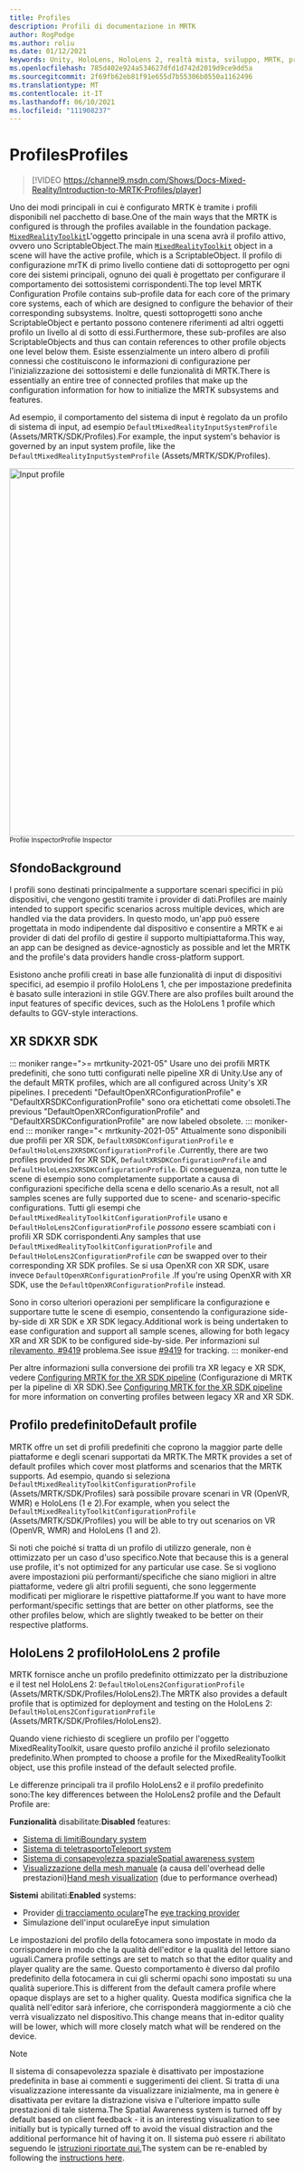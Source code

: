 ```yaml
---
title: Profiles
description: Profili di documentazione in MRTK
author: RogPodge
ms.author: roliu
ms.date: 01/12/2021
keywords: Unity, HoloLens, HoloLens 2, realtà mista, sviluppo, MRTK, profili,
ms.openlocfilehash: 785d402e924a534627dfd1d742d2019d9ce9dd5a
ms.sourcegitcommit: 2f69fb62eb81f91e655d7b55306b0550a1162496
ms.translationtype: MT
ms.contentlocale: it-IT
ms.lasthandoff: 06/10/2021
ms.locfileid: "111908237"
---
```

# <a name="profiles"></a><span data-ttu-id="28e96-104">Profiles</span><span class="sxs-lookup"><span data-stu-id="28e96-104">Profiles</span></span>

> [!VIDEO https://channel9.msdn.com/Shows/Docs-Mixed-Reality/Introduction-to-MRTK-Profiles/player]

<span data-ttu-id="28e96-105">Uno dei modi principali in cui è configurato MRTK è tramite i profili disponibili nel pacchetto di base.</span><span class="sxs-lookup"><span data-stu-id="28e96-105">One of the main ways that the MRTK is configured is through the profiles available in the foundation package.</span></span> <span data-ttu-id="28e96-106">[`MixedRealityToolkit`](xref:Microsoft.MixedReality.Toolkit.MixedRealityToolkit)L'oggetto principale in una scena avrà il profilo attivo, ovvero uno ScriptableObject.</span><span class="sxs-lookup"><span data-stu-id="28e96-106">The main [`MixedRealityToolkit`](xref:Microsoft.MixedReality.Toolkit.MixedRealityToolkit) object in a scene will have the active profile, which is a ScriptableObject.</span></span> <span data-ttu-id="28e96-107">Il profilo di configurazione mrTK di primo livello contiene dati di sottoprogetto per ogni core dei sistemi principali, ognuno dei quali è progettato per configurare il comportamento dei sottosistemi corrispondenti.</span><span class="sxs-lookup"><span data-stu-id="28e96-107">The top level MRTK Configuration Profile contains sub-profile data for each core of the primary core systems, each of which are designed to configure the behavior of their corresponding subsystems.</span></span> <span data-ttu-id="28e96-108">Inoltre, questi sottoprogetti sono anche ScriptableObject e pertanto possono contenere riferimenti ad altri oggetti profilo un livello al di sotto di essi.</span><span class="sxs-lookup"><span data-stu-id="28e96-108">Furthermore, these sub-profiles are also ScriptableObjects and thus can contain references to other profile objects one level below them.</span></span> <span data-ttu-id="28e96-109">Esiste essenzialmente un intero albero di profili connessi che costituiscono le informazioni di configurazione per l'inizializzazione dei sottosistemi e delle funzionalità di MRTK.</span><span class="sxs-lookup"><span data-stu-id="28e96-109">There is essentially an entire tree of connected profiles that make up the configuration information for how to initialize the MRTK subsystems and features.</span></span>

<span data-ttu-id="28e96-110">Ad esempio, il comportamento del sistema di input è regolato da un profilo di sistema di input, ad esempio `DefaultMixedRealityInputSystemProfile` (Assets/MRTK/SDK/Profiles).</span><span class="sxs-lookup"><span data-stu-id="28e96-110">For example, the input system's behavior is governed by an input system profile, like the `DefaultMixedRealityInputSystemProfile` (Assets/MRTK/SDK/Profiles).</span></span>

<img src="../images/profiles/input_profile.png" width="650px" alt="Input profile" style="display:block;">
<span data-ttu-id="28e96-111"><sup>Profile Inspector</sup></span><span class="sxs-lookup"><span data-stu-id="28e96-111"><sup>Profile Inspector</sup></span></span>

## <a name="background"></a><span data-ttu-id="28e96-112">Sfondo</span><span class="sxs-lookup"><span data-stu-id="28e96-112">Background</span></span>

<span data-ttu-id="28e96-113">I profili sono destinati principalmente a supportare scenari specifici in più dispositivi, che vengono gestiti tramite i provider di dati.</span><span class="sxs-lookup"><span data-stu-id="28e96-113">Profiles are mainly intended to support specific scenarios across multiple devices, which are handled via the data providers.</span></span> <span data-ttu-id="28e96-114">In questo modo, un'app può essere progettata in modo indipendente dal dispositivo e consentire a MRTK e ai provider di dati del profilo di gestire il supporto multipiattaforma.</span><span class="sxs-lookup"><span data-stu-id="28e96-114">This way, an app can be designed as device-agnosticly as possible and let the MRTK and the profile's data providers handle cross-platform support.</span></span>

<span data-ttu-id="28e96-115">Esistono anche profili creati in base alle funzionalità di input di dispositivi specifici, ad esempio il profilo HoloLens 1, che per impostazione predefinita è basato sulle interazioni in stile GGV.</span><span class="sxs-lookup"><span data-stu-id="28e96-115">There are also profiles built around the input features of specific devices, such as the HoloLens 1 profile which defaults to GGV-style interactions.</span></span>

## <a name="xr-sdk"></a><span data-ttu-id="28e96-116">XR SDK</span><span class="sxs-lookup"><span data-stu-id="28e96-116">XR SDK</span></span>

::: moniker range=">= mrtkunity-2021-05"
<span data-ttu-id="28e96-117">Usare uno dei profili MRTK predefiniti, che sono tutti configurati nelle pipeline XR di Unity.</span><span class="sxs-lookup"><span data-stu-id="28e96-117">Use any of the default MRTK profiles, which are all configured across Unity's XR pipelines.</span></span> <span data-ttu-id="28e96-118">I precedenti "DefaultOpenXRConfigurationProfile" e "DefaultXRSDKConfigurationProfile" sono ora etichettati come obsoleti.</span><span class="sxs-lookup"><span data-stu-id="28e96-118">The previous "DefaultOpenXRConfigurationProfile" and "DefaultXRSDKConfigurationProfile" are now labeled obsolete.</span></span>
::: moniker-end
::: moniker range="< mrtkunity-2021-05"
<span data-ttu-id="28e96-119">Attualmente sono disponibili due profili per XR SDK, `DefaultXRSDKConfigurationProfile` e `DefaultHoloLens2XRSDKConfigurationProfile` .</span><span class="sxs-lookup"><span data-stu-id="28e96-119">Currently, there are two profiles provided for XR SDK, `DefaultXRSDKConfigurationProfile` and `DefaultHoloLens2XRSDKConfigurationProfile`.</span></span> <span data-ttu-id="28e96-120">Di conseguenza, non tutte le scene di esempio sono completamente supportate a causa di configurazioni specifiche della scena e dello scenario.</span><span class="sxs-lookup"><span data-stu-id="28e96-120">As a result, not all samples scenes are fully supported due to scene- and scenario-specific configurations.</span></span> <span data-ttu-id="28e96-121">Tutti gli esempi che `DefaultMixedRealityToolkitConfigurationProfile` usano e `DefaultHoloLens2ConfigurationProfile` _possono_ essere scambiati con i profili XR SDK corrispondenti.</span><span class="sxs-lookup"><span data-stu-id="28e96-121">Any samples that use `DefaultMixedRealityToolkitConfigurationProfile` and `DefaultHoloLens2ConfigurationProfile` _can_ be swapped over to their corresponding XR SDK profiles.</span></span> <span data-ttu-id="28e96-122">Se si usa OpenXR con XR SDK, usare invece `DefaultOpenXRConfigurationProfile` .</span><span class="sxs-lookup"><span data-stu-id="28e96-122">If you're using OpenXR with XR SDK, use the `DefaultOpenXRConfigurationProfile` instead.</span></span>

<span data-ttu-id="28e96-123">Sono in corso ulteriori operazioni per semplificare la configurazione e supportare tutte le scene di esempio, consentendo la configurazione side-by-side di XR SDK e XR SDK legacy.</span><span class="sxs-lookup"><span data-stu-id="28e96-123">Additional work is being undertaken to ease configuration and support all sample scenes, allowing for both legacy XR and XR SDK to be configured side-by-side.</span></span> <span data-ttu-id="28e96-124">Per informazioni sul [rilevamento, #9419](https://github.com/microsoft/MixedRealityToolkit-Unity/issues/9419) problema.</span><span class="sxs-lookup"><span data-stu-id="28e96-124">See issue [#9419](https://github.com/microsoft/MixedRealityToolkit-Unity/issues/9419) for tracking.</span></span>
::: moniker-end

<span data-ttu-id="28e96-125">Per altre informazioni sulla conversione dei profili tra XR legacy e XR SDK, vedere [Configuring MRTK for the XR SDK pipeline](../../configuration/getting-started-with-mrtk-and-xrsdk.md#configuring-mrtk-for-the-xr-sdk-pipeline) (Configurazione di MRTK per la pipeline di XR SDK).</span><span class="sxs-lookup"><span data-stu-id="28e96-125">See [Configuring MRTK for the XR SDK pipeline](../../configuration/getting-started-with-mrtk-and-xrsdk.md#configuring-mrtk-for-the-xr-sdk-pipeline) for more information on converting profiles between legacy XR and XR SDK.</span></span>

## <a name="default-profile"></a><span data-ttu-id="28e96-126">Profilo predefinito</span><span class="sxs-lookup"><span data-stu-id="28e96-126">Default profile</span></span>

<span data-ttu-id="28e96-127">MRTK offre un set di profili predefiniti che coprono la maggior parte delle piattaforme e degli scenari supportati da MRTK.</span><span class="sxs-lookup"><span data-stu-id="28e96-127">The MRTK provides a set of default profiles which cover most platforms and scenarios that the MRTK supports.</span></span> <span data-ttu-id="28e96-128">Ad esempio, quando si seleziona `DefaultMixedRealityToolkitConfigurationProfile` (Assets/MRTK/SDK/Profiles) sarà possibile provare scenari in VR (OpenVR, WMR) e HoloLens (1 e 2).</span><span class="sxs-lookup"><span data-stu-id="28e96-128">For example, when you select the `DefaultMixedRealityToolkitConfigurationProfile` (Assets/MRTK/SDK/Profiles) you will be able to try out scenarios on VR (OpenVR, WMR) and HoloLens (1 and 2).</span></span>

<span data-ttu-id="28e96-129">Si noti che poiché si tratta di un profilo di utilizzo generale, non è ottimizzato per un caso d'uso specifico.</span><span class="sxs-lookup"><span data-stu-id="28e96-129">Note that because this is a general use profile, it's not optimized for any particular use case.</span></span> <span data-ttu-id="28e96-130">Se si vogliono avere impostazioni più performanti/specifiche che siano migliori in altre piattaforme, vedere gli altri profili seguenti, che sono leggermente modificati per migliorare le rispettive piattaforme.</span><span class="sxs-lookup"><span data-stu-id="28e96-130">If you want to have more performant/specific settings that are better on other platforms, see the other profiles below, which are slightly tweaked to be better on their respective platforms.</span></span>

## <a name="hololens-2-profile"></a><span data-ttu-id="28e96-131">HoloLens 2 profilo</span><span class="sxs-lookup"><span data-stu-id="28e96-131">HoloLens 2 profile</span></span>

<span data-ttu-id="28e96-132">MRTK fornisce anche un profilo predefinito ottimizzato per la distribuzione e il test nel HoloLens 2: `DefaultHoloLens2ConfigurationProfile` (Assets/MRTK/SDK/Profiles/HoloLens2).</span><span class="sxs-lookup"><span data-stu-id="28e96-132">The MRTK also provides a default profile that is optimized for deployment and testing on the HoloLens 2: `DefaultHoloLens2ConfigurationProfile` (Assets/MRTK/SDK/Profiles/HoloLens2).</span></span>

<span data-ttu-id="28e96-133">Quando viene richiesto di scegliere un profilo per l'oggetto MixedRealityToolkit, usare questo profilo anziché il profilo selezionato predefinito.</span><span class="sxs-lookup"><span data-stu-id="28e96-133">When prompted to choose a profile for the MixedRealityToolkit object, use this profile instead of the default selected profile.</span></span>

<span data-ttu-id="28e96-134">Le differenze principali tra il profilo HoloLens2 e il profilo predefinito sono:</span><span class="sxs-lookup"><span data-stu-id="28e96-134">The key differences between the HoloLens2 profile and the Default Profile are:</span></span>

<span data-ttu-id="28e96-135">**Funzionalità** disabilitate:</span><span class="sxs-lookup"><span data-stu-id="28e96-135">**Disabled** features:</span></span>

- [<span data-ttu-id="28e96-136">Sistema di limiti</span><span class="sxs-lookup"><span data-stu-id="28e96-136">Boundary system</span></span>](../boundary/boundary-system-getting-started.md)
- [<span data-ttu-id="28e96-137">Sistema di teletrasporto</span><span class="sxs-lookup"><span data-stu-id="28e96-137">Teleport system</span></span>](../teleport-system/teleport-system.md)
- [<span data-ttu-id="28e96-138">Sistema di consapevolezza spaziale</span><span class="sxs-lookup"><span data-stu-id="28e96-138">Spatial awareness system</span></span>](../spatial-awareness/spatial-awareness-getting-started.md)
- <span data-ttu-id="28e96-139">[Visualizzazione della mesh manuale](../input/hand-tracking.md) (a causa dell'overhead delle prestazioni)</span><span class="sxs-lookup"><span data-stu-id="28e96-139">[Hand mesh visualization](../input/hand-tracking.md) (due to performance overhead)</span></span>

<span data-ttu-id="28e96-140">**Sistemi** abilitati:</span><span class="sxs-lookup"><span data-stu-id="28e96-140">**Enabled** systems:</span></span>

- <span data-ttu-id="28e96-141">Provider [di tracciamento oculare](../input/eye-tracking/eye-tracking-main.md)</span><span class="sxs-lookup"><span data-stu-id="28e96-141">The [eye tracking provider](../input/eye-tracking/eye-tracking-main.md)</span></span>
- <span data-ttu-id="28e96-142">Simulazione dell'input oculare</span><span class="sxs-lookup"><span data-stu-id="28e96-142">Eye input simulation</span></span>

<span data-ttu-id="28e96-143">Le impostazioni del profilo della fotocamera sono impostate in modo da corrispondere in modo che la qualità dell'editor e la qualità del lettore siano uguali.</span><span class="sxs-lookup"><span data-stu-id="28e96-143">Camera profile settings are set to match so that the editor quality and player quality are the same.</span></span> <span data-ttu-id="28e96-144">Questo comportamento è diverso dal profilo predefinito della fotocamera in cui gli schermi opachi sono impostati su una qualità superiore.</span><span class="sxs-lookup"><span data-stu-id="28e96-144">This is different from the default camera profile where opaque displays are set to a higher quality.</span></span> <span data-ttu-id="28e96-145">Questa modifica significa che la qualità nell'editor sarà inferiore, che corrisponderà maggiormente a ciò che verrà visualizzato nel dispositivo.</span><span class="sxs-lookup"><span data-stu-id="28e96-145">This change means that in-editor quality will be lower, which will more closely match what will be rendered on the device.</span></span>

> [!NOTE]
> <span data-ttu-id="28e96-146">Il sistema di consapevolezza spaziale è disattivato per impostazione predefinita in base ai commenti e suggerimenti dei client. Si tratta di una visualizzazione interessante da visualizzare inizialmente, ma in genere è disattivata per evitare la distrazione visiva e l'ulteriore impatto sulle prestazioni di tale sistema.</span><span class="sxs-lookup"><span data-stu-id="28e96-146">The Spatial Awareness system is turned off by default based on client feedback - it is an interesting visualization to see initially but is typically turned off to avoid the visual distraction and the additional performance hit of having it on.</span></span> <span data-ttu-id="28e96-147">Il sistema può essere ri abilitato seguendo le [istruzioni riportate qui.](../spatial-awareness/spatial-awareness-getting-started.md)</span><span class="sxs-lookup"><span data-stu-id="28e96-147">The system can be re-enabled by following the [instructions here](../spatial-awareness/spatial-awareness-getting-started.md).</span></span>
